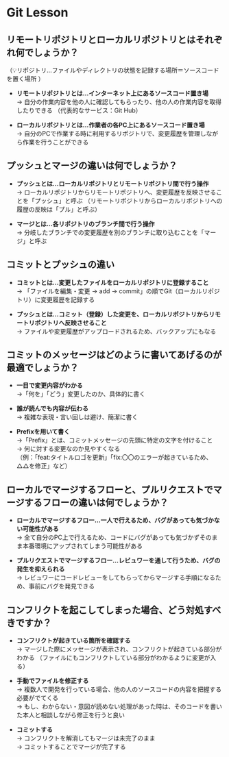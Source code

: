 # Git Lesson

## リモートリポジトリとローカルリポジトリとはそれぞれ何でしょうか？

（💡リポジトリ…ファイルやディレクトリの状態を記録する場所＝ソースコードを置く場所 ）

+ **リモートリポジトリとは…インターネット上にあるソースコード置き場**  
→ 自分の作業内容を他の人に確認してもらったり、他の人の作業内容を取得したりできる
（代表的なサービス：Git Hub）

* **ローカルリポジトリとは…作業者の各PC上にあるソースコード置き場**  
→ 自分のPCで作業する時に利用するリポジトリで、変更履歴を管理しながら作業を行うことができる

## プッシュとマージの違いは何でしょうか？

+ **プッシュとは…ローカルリポジトリとリモートリポジトリ間で行う操作**  
→ ローカルリポジトリからリモートリポジトリへ、変更履歴を反映させることを「プッシュ」と呼ぶ
（リモートリポジトリからローカルリポジトリへの履歴の反映は「プル」と呼ぶ）

* **マージとは…各リポジトリのブランチ間で行う操作**  
→ 分岐したブランチでの変更履歴を別のブランチに取り込むことを「マージ」と呼ぶ

## コミットとプッシュの違い

+ **コミットとは…変更したファイルをローカルリポジトリに登録すること**  
→ 「ファイルを編集・変更 → add → commit」の順でGit（ローカルリポジトリ）に変更履歴を記録する

* **プッシュとは…コミット（登録）した変更を、ローカルリポジトリからリモートリポジトリへ反映させること**  
→ ファイルや変更履歴がアップロードされるため、バックアップにもなる

## コミットのメッセージはどのように書いてあげるのが最適でしょうか？

+ **一目で変更内容がわかる**  
→「何を」「どう」変更したのか、具体的に書く

* **誰が読んでも内容が伝わる**  
→ 複雑な表現・言い回しは避け、簡潔に書く

+ **Prefixを用いて書く**  
→「Prefix」とは、コミットメッセージの先頭に特定の文字を付けること  
→ 何に対する変更なのか見やすくなる  
（例：「feat:タイトルロゴを更新」「fix:〇〇のエラーが起きているため、△△を修正」など）

## ローカルでマージするフローと、プルリクエストでマージするフローの違いは何でしょうか？

+ **ローカルでマージするフロー…一人で行えるため、バグがあっても気づかない可能性がある**  
→ 全て自分のPC上で行えるため、コードにバグがあっても気づかずそのまま本番環境にアップされてしまう可能性がある

* **プルリクエストでマージするフロー…レビュワーを通して行うため、バグの発生を抑えられる**  
→ レビュワーにコードレビューをしてもらってからマージする手順になるため、事前にバグを発見できる


## コンフリクトを起こしてしまった場合、どう対処すべきですか？

+ **コンフリクトが起きている箇所を確認する**  
→ マージした際にメッセージが表示され、コンフリクトが起きている部分がわかる
（ファイルにもコンフリクトしている部分がわかるように変更が入る）

* **手動でファイルを修正する**  
→ 複数人で開発を行っている場合、他の人のソースコードの内容を把握する必要がでてくる  
→ もし、わからない・意図が読めない処理があった時は、そのコードを書いた本人と相談しながら修正を行うと良い

+ **コミットする**  
→ コンフリクトを解消してもマージは未完了のまま  
→ コミットすることでマージが完了する